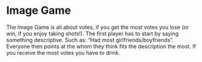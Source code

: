 # Image Game
The Image Game is all about votes, if you get the most votes you lose (or win, if you enjoy taking shots!). The first player has to start by saying something descriptive. Such as: “Had most girlfriends/boyfriends”. Everyone then points at the whom they think fits the description the most. If you receive the most votes you have to drink. 
